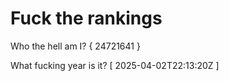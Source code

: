 # Fuck the rankings

Who the hell am I?
{ 24721641 }

What fucking year is it?
[ 2025-04-02T22:13:20Z ]

